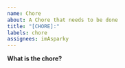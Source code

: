```yaml
---
name: Chore
about: A Chore that needs to be done
title: "[CHORE]:"
labels: chore
assignees: imAsparky
---
```


**What is the chore?**
